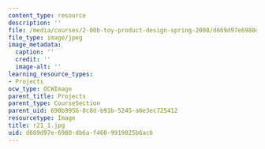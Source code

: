 ```yaml
---
content_type: resource
description: ''
file: /media/courses/2-00b-toy-product-design-spring-2008/d669d97e6980db6af4609919825b6ac6_r21_1.jpg
file_type: image/jpeg
image_metadata:
  caption: ''
  credit: ''
  image-alt: ''
learning_resource_types:
- Projects
ocw_type: OCWImage
parent_title: Projects
parent_type: CourseSection
parent_uid: 690b9956-8c8d-b91b-5245-a6e3ec725412
resourcetype: Image
title: r21_1.jpg
uid: d669d97e-6980-db6a-f460-9919825b6ac6
---
```

